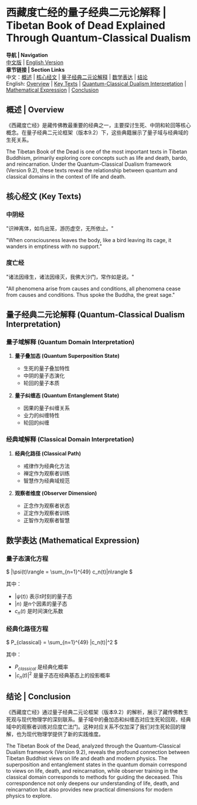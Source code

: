 # 西藏度亡经的量子经典二元论解释 | Tibetan Book of Dead Explained Through Quantum-Classical Dualism

**导航 | Navigation**  
[中文版](#西藏度亡经解析) | [English Version](#tibetan-book-of-the-dead-analysis)  
**章节链接 | Section Links**  
中文：[概述](#概述-overview) | [核心经文](#核心经文-key-texts) | [量子经典二元论解释](#量子经典二元论解释-quantum-classical-dualism-interpretation) | [数学表达](#数学表达-mathematical-expression) | [结论](#结论-conclusion)  
English: [Overview](#概述-overview) | [Key Texts](#核心经文-key-texts) | [Quantum-Classical Dualism Interpretation](#量子经典二元论解释-quantum-classical-dualism-interpretation) | [Mathematical Expression](#数学表达-mathematical-expression) | [Conclusion](#结论-conclusion)

## 概述 | Overview

《西藏度亡经》是藏传佛教最重要的经典之一，主要探讨生死、中阴和轮回等核心概念。在量子经典二元论框架（版本9.2）下，这些典籍展示了量子域与经典域的生死关系。

The Tibetan Book of the Dead is one of the most important texts in Tibetan Buddhism, primarily exploring core concepts such as life and death, bardo, and reincarnation. Under the Quantum-Classical Dualism framework (Version 9.2), these texts reveal the relationship between quantum and classical domains in the context of life and death.

## 核心经文 (Key Texts)

### 中阴经
"识神离体，如鸟出笼，游历虚空，无所依止。"

"When consciousness leaves the body, like a bird leaving its cage, it wanders in emptiness with no support."

### 度亡经
"诸法因缘生，诸法因缘灭，我佛大沙门，常作如是说。"

"All phenomena arise from causes and conditions, all phenomena cease from causes and conditions. Thus spoke the Buddha, the great sage."

## 量子经典二元论解释 (Quantum-Classical Dualism Interpretation)

### 量子域解释 (Quantum Domain Interpretation)
1. **量子叠加态 (Quantum Superposition State)**
   - 生死的量子叠加特性
   - 中阴的量子态演化
   - 轮回的量子本质

2. **量子纠缠态 (Quantum Entanglement State)**
   - 因果的量子纠缠关系
   - 业力的纠缠特性
   - 轮回的纠缠

### 经典域解释 (Classical Domain Interpretation)
1. **经典化路径 (Classical Path)**
   - 戒律作为经典化方法
   - 禅定作为观察者训练
   - 智慧作为经典域规范

2. **观察者维度 (Observer Dimension)**
   - 正念作为观察者状态
   - 正定作为观察者训练
   - 正智作为观察者智慧

## 数学表达 (Mathematical Expression)

### 量子态演化方程
$`
|\psi(t)\rangle = \sum_{n=1}^{49} c_n(t)|n\rangle
`$

其中：
- $`|\psi(t)\rangle`$ 表示t时刻的量子态
- $`|n\rangle`$ 是n个因素的量子态
- $`c_n(t)`$ 是时间演化系数

### 经典化路径方程
$`
P_{classical} = \sum_{n=1}^{49} |c_n(t)|^2
`$

其中：
- $`P_{classical}`$ 是经典化概率
- $`|c_n(t)|^2`$ 是量子态在经典基态上的投影概率

## 结论 | Conclusion

《西藏度亡经》通过量子经典二元论框架（版本9.2）的解析，展示了藏传佛教生死观与现代物理学的深刻联系。量子域中的叠加态和纠缠态对应生死轮回观，经典域中的观察者训练对应度亡法门。这种对应关系不仅加深了我们对生死轮回的理解，也为现代物理学提供了新的实践维度。

The Tibetan Book of the Dead, analyzed through the Quantum-Classical Dualism framework (Version 9.2), reveals the profound connection between Tibetan Buddhist views on life and death and modern physics. The superposition and entanglement states in the quantum domain correspond to views on life, death, and reincarnation, while observer training in the classical domain corresponds to methods for guiding the deceased. This correspondence not only deepens our understanding of life, death, and reincarnation but also provides new practical dimensions for modern physics to explore. 